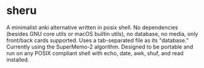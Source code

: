 # sheru
A minimalist anki alternative written in posix shell. No dependencies (besides GNU core utils or macOS builtin utils), no database, no media, only front/back cards supported. Uses a tab-separated file as its "database." Currently using the SuperMemo-2 algorithm. Designed to be portable and run on any POSIX compliant shell with echo, date, awk, shuf, and read installed.
